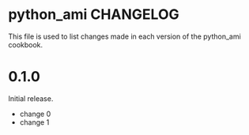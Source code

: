 # python_ami CHANGELOG

This file is used to list changes made in each version of the python_ami cookbook.

# 0.1.0

Initial release.

- change 0
- change 1

